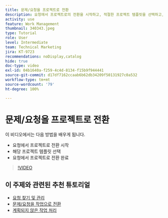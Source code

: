 ```yaml
---
title: 문제/요청을 프로젝트로 전환
description: 요청에서 프로젝트로의 전환을 시작하고, 적절한 프로젝트 템플릿을 선택하고, 전환을 완료하는 방법에 대해 알아봅니다.
activity: use
feature: Work Management
thumbnail: 340343.jpeg
type: Tutorial
role: User
level: Intermediate
team: Technical Marketing
jira: KT-9723
recommendations: noDisplay,catalog
hide: true
doc-type: video
exl-id: 04b1640a-f259-4c4d-8134-f15b9f944441
source-git-commit: d17df7162ccaab6b62db34209f50131927c0a532
workflow-type: tm+mt
source-wordcount: '79'
ht-degree: 100%

---
```


# 문제/요청을 프로젝트로 전환

이 비디오에서는 다음 방법을 배우게 됩니다.

* 요청에서 프로젝트로 전환 시작
* 해당 프로젝트 템플릿 선택
* 요청에서 프로젝트로 전환 완료

>[!VIDEO](https://video.tv.adobe.com/v/340343/?quality=12&learn=on&enablevpops)


## 이 주제와 관련된 추천 튜토리얼

* [요청 찾기 및 관리](/help/manage-work/issues-requests/find-requests.md)
* [문제/요청을 작업으로 전환](/help/manage-work/issues-requests/convert-issues-to-other-work-items.md)
* [계획되지 않은 작업 처리](/help/manage-work/issues-requests/handle-unplanned-work.md)
